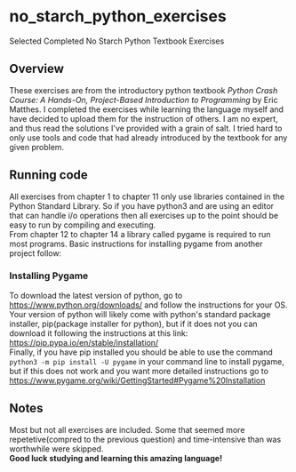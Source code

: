 # no_starch_python_exercises
Selected Completed No Starch Python Textbook Exercises
## Overview
These exercises are from the introductory python textbook *Python Crash Course: A Hands-On, Project-Based Introduction to Programming* by Eric Matthes.
I completed the exercises while learning the language myself and have decided to upload them for the instruction of others. I am no expert, 
and thus read the solutions I've provided with a grain of salt. I tried hard to only use tools and code that had already introduced by the textbook for any given problem.
## Running code
All exercises from chapter 1 to chapter 11 only use libraries contained in the Python Standard Library. So if you have python3 and are using an editor that can handle
i/o operations then all exercises up to the point should be easy to run by compiling and executing.  
From chapter 12 to chapter 14 a library called pygame is required to run most programs. Basic instructions for installing pygame from another project follow:
### Installing Pygame
To download the latest version of python, go to https://www.python.org/downloads/ and follow the instructions for your OS.  
Your version of python will likely come with python's standard package installer, pip(package installer for python), but if it does not you can download it following the instructions at this link: https://pip.pypa.io/en/stable/installation/    
Finally, if you have pip installed you should be able to use the command
`python3 -m pip install -U pygame`
in your command line to install pygame, but if this does not work and you want more detailed instructions go to https://www.pygame.org/wiki/GettingStarted#Pygame%20Installation
## Notes
Most but not all exercises are included. Some that seemed more repetetive(compred to the previous question) and time-intensive than was worthwhile were skipped.  
**Good luck studying and learning this amazing language!**
